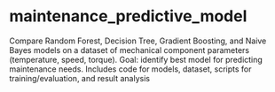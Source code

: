 # maintenance_predictive_model
Compare Random Forest, Decision Tree, Gradient Boosting, and Naive Bayes models on a dataset of mechanical component parameters (temperature, speed, torque). Goal: identify best model for predicting maintenance needs. Includes code for models, dataset, scripts for training/evaluation, and result analysis
